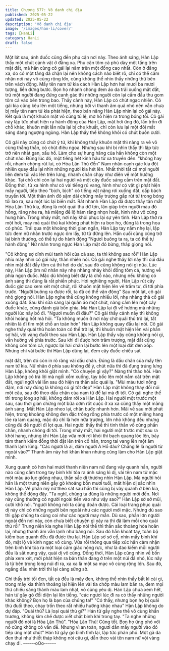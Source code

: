 ```yaml
---
title: Chương 577: Vô danh chi địa
published: 2025-05-22
updated: 2025-05-22
description: 'Vô danh chi địa'
image: '/images/han-li/cover/'
tags: [HanLi]
category: HanLi
draft: false
---
```


Một lát sau, ánh đuốc cũng đến phụ cận nơi này.
Theo ánh sáng, Hàn Lập thấy một chút cảnh vật ở đằng xa.
Phụ cận tôm cá phủ dày một tầng trên mặt đất, mà hắn cùng cô
gái lại nằm trên một đống cao nhất.
Còn ở đằng xa, do có một tảng đá chặn lại nên không cách nào
biết rõ, chỉ có thể cảm nhận nơi này vô cùng rộng lớn, cũng không
thể nhìn thấy những thứ bên trên vách động.
Mấy tên nam tử kia cách Hàn Lập hơn hai mươi ba mươi tượng,
liền dừng bước.
Bọn họ nhanh chóng đem áo da trải xuống mặt đất, trừ một người
đang đứng canh gác thì những người còn lại cắm đầu thu gom
tôm cá vào bên trong bao.
Thấy cảnh này, Hàn Lập có chút ngạc nhiên.
Cô gái kia cũng kêu lên một tiếng, nhưng bởi vì thanh âm quá nhỏ
nên vẫn chưa bị mấy tên nam tử kia phát hiện, theo bản năng
Hàn Lập nhìn lại cô gái này.
Kết quả là một khuôn mặt vô cùng tú lệ, mơ hồ hiện ra trong bóng
tối.
Cô gái này lập tức phát hiện ra hành động của Hàn Lập, mặt hơi
ửng đỏ, lẩn trốn đi chỗ khác, khuôn mặt lần nữa lại bị che khuất,
chỉ còn lưu lại một đôi mắt sáng đang ngượng ngùng.
Hàn Lập thấy thế không khỏi có chút buồn cười.

Cô gái này cũng có chút ý tứ, khi không thấy khuôn mặt thì nàng
ra vẻ vô cùng thẳng thắn, có chút điêu ngoa. Nhưng sau khi bị
nhìn thấy thì lập tức trở nên nhát gan, xấu hổ.
Làm cho sự hung hăng của hắn không còn một chút nào.
Đúng lúc đó, một tiếng hét kinh hãu từ xa truyền đến.
"không hay rồi, nhanh chóng rút lui, có Hỏa Lân Thú đến" Nam
nhân canh gác kia đột nhiên quay đầu lại nhìn những người kia
hét lên.
Nhất thời tất cả mọi người liền đem túi vác lên trên lưng, nhanh
chân chạy như điên về một hướng khác. Tại chỗ chỉ còn lại hai
người và một cây đuốc sáng cắm trên mặt đất.
Đồng thời, từ xa hình như có vài tiếng rú vang, hình như có vật gì
phát hiện mấy người, tiếp theo
"bịch, bịch" có tiếng vật nặng rơi xuống đất, cấp bách truyền tới.
Một thân ảnh đỏ sậm dài chừng mấy trượng gấp rút từ trong bóng
tối lao ra, sau một lúc lại biến mất.
Rất nhanh Hàn Lập đã được thấy tận mắt Hỏa Lân Thú kia, đúng
là một quái thú dữ tợn, lân giáp trên người màu đỏ hồng, răng
nhe ra, há miệng để lộ hàm răng nhọn hoắt, hình như vô cùng
hung hãn.
Trong nháy mắt, nơi này khôi phục lại sự yên tĩnh.
Hàn Lập thở ra một hơi, may mà quái thú kai không phát hiện ra
bọn họ, đúng là trong họa có phúc.
Trải qua một khoảng thời gian ngắn, Hàn Lập tay nắm nhẹ lại, lập
tức đem nữ nhân trước ngực ôm lấy, từ từ đứng lên.
Hắn cuối cùng cũng trở laị bình thường, có thể tự do hành động
"Ngươi buông ta ra, ta có thể tự hành động" Nữ nhân trong ngực
Hàn Lập mặt đỏ bừng, thấp giọng nói.

"Cô không sợ dính mùi tanh hôi của cá sao, ta thì không sao rồi"
Hàn Lập nhíu mày nhìn cô gái này, thản nhiên nói.
Cô gái nghe thấy lời này thì cúi đầu nhìn mặt đất đầy tôm cá thì
hơi do dự, sau đó cũng không nói gì nữa.
Lúc này, Hàn Lập ôm nữ nhân này nhẹ nhàng nhảy khỏi đống tôm
cá, hướng về phía ngọn đuốc.
Mặc dù không biết đây là chỗ nào, nhưng nếu không có ánh sáng
thì đúng là rất phiền phức.
Hơi nghiêng người, Hàn Lập rút cây đuốc giơ cao xem xét một
chút, rồi khuôn mặt hiện lên vẻ trầm tư, đi tới phía trước.
"Người buông ra được rồi, ta đã có thể vận động" Sau một lát, cô
gái nhỏ giọng nói.
Hàn Lập nghe thế cũng không nhiều lời, nhẹ nhàng thả cô gái
xuống đất. Sau khi sửa sang lại quần áo một chút, nàng cầm lên
một cây đuốc khác, cũng đánh giá bốn phía.
Mà Hàn Lập lại đi về hướng mà những người lúc nãy bỏ đi.
"Ngươi muốn đi đâu?" Cô gái thấy cảnh này thì không khỏi hoảng
hốt mà hỏi.
"Ta không muốn ở nơi này chờ quái thú trở lại, tất nhiên là đi tìm
một chỗ an toàn hơn" Hàn Lập không quay đầu lại nói.
Cô gái nghe thấy quái thù hoàn toàn có thể trở lại, thì khuôn mặt
hiện lên vài phần sợ hãi, vội vàng đuổi theo sau Hàn Lập.
Hàn Lập thấy vậy cũng không nói gì, vẫn hướng về phía trước.
Sau khi đi được hơn trăm trượng, mặt đất cũng không còn tôm
cá, ngược lại hai chân lại bước lên một loại đất đen xốp.
Nhưng chỉ vài bước thì Hàn Lập dừng lại, đem cây đuốc chiếu sát

mặt đất, trên đó còn in rõ ràng vài dấu chân.
Đúng là dấu chân của mấy tên nam tử kia.
Nữ nhân ở phía sau không để ý, chút nữa thì đã đụng trúng lưng
Hàn Lập, không khỏi giật mình.
"Có chuyện gì vậy?" Nàng thì thào hỏi.
Hàn Lập không có trả lời mà ngồi xổm xuống, tay bốc lên một
nắm cát trên mặt đất, ngửi ngửi vài lần sau đó hiện ra thần sắc
quái lạ.
"Mùi máu tươi nồng đậm, nơi này đúng là không có gì tốt đẹp"
Hàn Lập mặt không thay đổi nói một câu, sau đó theo dấu chân
của nam tử để lại mà đi tới.
Cô gái nghe thế thì trong lòng sợ hãi, không dám rời xa Hàn Lập.
Hai người một trước một sau, sau thời gian chừng một bữa cơm
rốt cuộc ở xa xa cũng thấy một mảng ánh sáng.
Mắt Hàn Lập nheo lại, chân bước nhanh hơn.
Mãi về sau mời phát hiện, trong khoảng không đen đặc trống rỗng
phía trước có một miệng hang lóe ra lam quang, mặc dù chỉ là
hơn nửa trượng, lớn nhỏ không đều nhưng cũng đủ để người đi
lọt qua.
Hai người thấy thế thì tinh thần vô cùng phấn chấn, nhanh chóng
đi tới.
Trong nháy mắt, hai người một trước một sau ra khỏi hang,
nhưng khi Hàn Lập vừa mới rời khỏi thì bạch quang lóe lên, bảy
tám thanh kiếm đồng thời đặt lên trên cổ hắn, trong tai vang lên
một âm thanh lạnh lùng.
"Các ngươi là ai, đám người A Hổ đâu? Chẳng lẽ là người từ
ngoài vào?" Thanh âm này hơi khàn khàn nhưng cũng làm cho
Hàn Lập giật mình.

Xung quanh có hơn hai mươi thanh niên nam nữ đang vây quanh
hắn, người nào cũng cầm trong tay binh khí tỏa ra ánh sáng kì dị,
vài tên nam tử mặc một màu áo lục giống nhau, thần sắc dị
thường nhìn Hàn Lập.
Mà người hỏi hắn là một trung niên gầy gò khoảng bốn mươi tuổi,
mắt hiện dị sắc nhìn Hàn Lập.
Về phần mỹ nữ theo sát sau hắn thì cũng bị vây quanh ở bên kia,
không thể động đậy.
"Ta nghĩ, chúng ta đúng là những người mới đến. Nơi này cũng
thường có người ngoài tiến vào như vậy sao?" Hàn Lập sờ sờ
mũi, cười khổ nói.
"người không nói ta cũng đoán được. Cái loại trang phục quái dị
này chỉ có những người bên ngoài như các ngươi mới mặc.
Nhưng dù sao thì gặp chúng ta cũng coi như các ngươi may mắn.
Dù sao, phần lớn người ngoài đến nơi này, còn chưa biết chuyện
gì xảy ra thì đã làm mồi cho quái thú rồi" Trung niên kia nghe Hàn
Lập nói thế thì thần sắc thoáng hòa hoãn lại, nhưng thanh âm vẫn
lạnh như băng nói.
Sau đó hắn khoát tay, toàn bộ kiếm bao quanh đều đã được thu
lại.
Hàn Lập sờ sờ cổ, nhìn mấy binh khí đó, mặt lộ vẻ kinh ngạc vô
cùng.
Vừa rồi thông qua tiếp xúc hắn cảm nhận trên binh khí tỏa ra một
loại cảm giác nóng rực, như là đao kiếm mỗi người đều là sắt
nung vậy, quái dị vô cùng.
Đồng thời, Hàn Lập cũng nhìn về bốn phía xem xét, mới phát hiện
ra bản thân đang ở trên một núi đá nhỏ, lúc nãy là từ bên trong
lòng núi đi ra, xa xa là một sa mạc vô cùng rộng lớn.
Sau đó, ngẩng đầu nhìn trời thì lại càng sững sờ.

Chỉ thấy trời tối đen, tất cả đều là mây đen, không thể nhìn thấy
bất kì cái gì, trong mây kia thỉnh thoảng lại hiện lên vài tia chớp
màu lam bắn ra, đem mọi thứ chiếu sáng thành màu lam nhạt, vô
cùng yêu dị.
Hàn Lập chưa xem hết, hán tử gầy gò đối diện lại lên tiếng.
"các ngươi lúc đi ra có thấy những người khác không? Bọn họ là
bạn của chúng ta!"
"Có thấy, nhưng bọn họ bị quái thú đuổi theo, chạy trốn theo rất
nhiều hướng khác nhau" Hàn Lập không do dự đáp.
"Quái thú? Là loại quái thú gì?" Hán tử gầy nghe thế vô cùng
khẩn trương, không kìm chế được xiết chặt binh khí trong tay.
"Ta nghe những người đó nói là Hỏa Lân Thú".
"Hỏa Lân Thú! Cũng tốt. Bọn họ ứng phó với nó cũng không có
vấn đề. Nhưng vì an toàn, ngươi dẫn mấy người vào đó tiếp ứng
một chút" Hán tử gầy gò bình tĩnh lại, lập tức phân phó.
Một gã da đen thui như thiết tháp không nói câu gì, dẫn theo vài
tên nam nữ vội vàng chạy đi.
------oOo------
